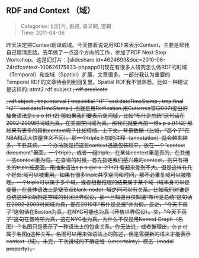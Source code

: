 RDF and Context （域）
---
    
> Categories: 幻灯片, 思路, 语义网, 逻辑  
> Time: 2011-04-06
    
昨天决定把Context翻译成域。今天接着说说用RDF来表示Context，主要是帮我自己理清思路。去年做了一点这个方向的工作，参加了RDF Next Step Workshop。这是幻灯片：[slideshare id=4624693&doc=2010-06-24rdfcontext-100626175833-phpapp01]现在有很多人研究怎么做RDF的时域（Temporal）和空域（Spatial）扩展，文章很多。一部分我认为重要的Temporal RDF的文章待会列到回复里。Spatial RDF我不很熟悉。比如一种建议是这样的::stmt2 rdf:subject <s>; rdf:predicate <p> ; rdf:object <o> ; tmp:interval [ tmp:initial "t1"ˆˆxsd:dateTimeStamp ; tmp:final "t2"ˆˆxsd:dateTimeStamp ] .也就是用Reification.用Gutierrez等(2007)提出的抽象语法是s p o [t1 t2]     那如果我们要表示空间域，比如“布什是总统”这句话在2002-2009时间域为真，在美国空间域为真。那我们就要再加一维s p o [t1 t2] <s>那如果有更多的其他context呢？比如情绪、上下文、背景数据（比如，“高个子”在NBA和武大饼屋含义不同）。那一个triple上加的注释（annotation）就会越来越多，不胜其烦。一个办法就是把这些context通通包装起来，放在一个“context document”里面。一个triple，或者一组triple，在某些context里是真的，在其他一些context里为假。在查询的时候，首先指定我们感兴趣的context，则只有相关的triple被返回。用抽象语法s p o @c c  [t1 t2] <s>看起来差别不大。但是这样有几个好处:域可以被重用。如果有很多triple共享空间和时间，那不必重复域可以被推理。一个triple可以属于多个域，或者根据推理的结果属于某个域（域本身可以是变量，在具体语法上是空节点blank-node）域之间可以有关系。比如我们对谁是总统这种论断制定空域的封闭世界假设，那一旦知道且仅知道“布什是总统”这句话在2002-2009时间域为真，那在2010年“布什是总统”并为假。反之，“今天下雨了”这句话在Boston为真，在NYC可能也为真（开放世界假设）。又，“今天下雨了”这句在曼哈顿为真，这在NYC也为真。为什么不仅是用Named Graph（名图）？名图只是表示了一种语法上的包含关系。你无法说，或者推理出，(s p o)属于名图g这种关系。名图可以用来做语法上的陈述，但是需要新的语义才能表示context（域）。未完，下次讲域的不确定性（uncertainty）模态（modal property）。     
    